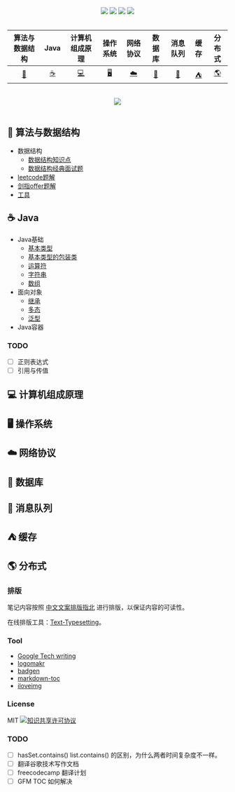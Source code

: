 <div align="center">
    <a href="#"> <img src="https://badgen.net/twitter/follow/cornprincess"></a>
    <a href="assets/download.md"> <img src="https://badgen.net/github/contributors/CornPrincess/Frontend_Notes"></a>
    <a href="#"> <img src="https://badgen.net/npm/license/lodash"></a>
    <!--<a href="#"> <img src="https://badgen.net/badge/%e5%85%ac%e4%bc%97%e5%8f%b7/Cornprincess?icon=rss"></a>-->
    <a href="#"> <img src="https://badgen.net/runkit/cal-badge-icd0onfvrxx6"></a>
</div>
<br>



| 算法与数据结构  | Java | 计算机组成原理| 操作系统 | 网络协议 | 数据库 | 消息队列 | 缓存 | 分布式 |
| :-----------: | :-----------: | :-----------: | :-----------: | :-----------: | :-----------: | :-----------: | :-----------: | :-----------: |
| [:pencil:](#pencil-算法与数据结构)  | [:coffee:](#coffee-Java) | [:computer:](#computer-计算机组成原理) | [:desktop_computer:](#desktop_computer-操作系统) | [:cloud:](#cloud-网络协议) | [:floppy_disk:](#floppy_disk-数据库) | [:postbox:](#postbox-消息队列) | [:tent:](#tent-缓存) | [:earth_americas:](#earth_americas-分布式) |
<br>

<div align="center">
    <img src="https://media-exp1.licdn.com/dms/image/C561BAQEazVZ-tlQZtg/company-background_10000/0?e=2159024400&v=beta&t=1BGrqFcuQVay8ltLFmf6Y0-1Mw7bhC9gupvsQFWkeek">
</div>

<br>

## :pencil: 算法与数据结构
- 数据结构
  - [数据结构知识点](https://github.com/CornPrincess/Backend_Nodets/blob/master/notes/%E7%AE%97%E6%B3%95%E4%B8%8E%E6%95%B0%E6%8D%AE%E7%BB%93%E6%9E%84/%E6%95%B0%E6%8D%AE%E7%BB%93%E6%9E%84/%E6%95%B0%E6%8D%AE%E7%BB%93%E6%9E%84%E7%9F%A5%E8%AF%86%E7%82%B9.md)
  - [数据结构经典面试题](https://github.com/CornPrincess/Backend_Nodets/blob/master/notes/%E7%AE%97%E6%B3%95%E4%B8%8E%E6%95%B0%E6%8D%AE%E7%BB%93%E6%9E%84/%E6%95%B0%E6%8D%AE%E7%BB%93%E6%9E%84/%E6%95%B0%E6%8D%AE%E7%BB%93%E6%9E%84%E7%BB%8F%E5%85%B8%E9%9D%A2%E8%AF%95%E9%A2%98.md)
- [leetcode题解](https://github.com/CornPrincess/LeetCode)
- [剑指offer题解](https://github.com/CornPrincess/Coding-Interview)
- [工具](https://github.com/CornPrincess/Backend_Nodets/blob/master/notes/%E7%AE%97%E6%B3%95%E4%B8%8E%E6%95%B0%E6%8D%AE%E7%BB%93%E6%9E%84/%E5%B7%A5%E5%85%B7/%E5%B7%A5%E5%85%B7.md)

## :coffee: Java

- Java基础
  - [基本类型](https://github.com/CornPrincess/Backend_Nodets/blob/master/notes/Java/Java%E5%9F%BA%E7%A1%80/%E5%9F%BA%E6%9C%AC%E7%B1%BB%E5%9E%8B.md) 
  - [基本类型的包装类](https://github.com/CornPrincess/Backend_Nodets/blob/master/notes/Java/Java%E5%9F%BA%E7%A1%80/%E5%9F%BA%E6%9C%AC%E7%B1%BB%E5%9E%8B%E5%8C%85%E8%A3%85%E7%B1%BB.md)
  - [运算符](https://github.com/CornPrincess/Backend_Nodets/blob/master/notes/Java/Java%E5%9F%BA%E7%A1%80/%E8%BF%90%E7%AE%97%E7%AC%A6.md)
  - [字符串](https://github.com/CornPrincess/Backend_Nodets/blob/master/notes/Java/Java%E5%9F%BA%E7%A1%80/%E5%AD%97%E7%AC%A6%E4%B8%B2.md)
  - [数组](https://github.com/CornPrincess/Backend_Nodets/blob/master/notes/Java/Java%E5%9F%BA%E7%A1%80/%E6%95%B0%E7%BB%84.md)
- 面向对象
  - [继承](https://github.com/CornPrincess/Backend_Nodets/blob/master/notes/Java/%E9%9D%A2%E5%90%91%E5%AF%B9%E8%B1%A1/%E7%BB%A7%E6%89%BF.md)
  - [多态](https://github.com/CornPrincess/Backend_Nodets/blob/master/notes/Java/%E9%9D%A2%E5%90%91%E5%AF%B9%E8%B1%A1/%E5%A4%9A%E6%80%81.md)
  - [泛型](https://github.com/CornPrincess/Backend_Nodets/blob/master/notes/Java/%E9%9D%A2%E5%90%91%E5%AF%B9%E8%B1%A1/%E6%B3%9B%E5%9E%8B.md)
- Java容器


### TODO
 - [ ] 正则表达式
 - [ ] 引用与传值

## :computer: 计算机组成原理 

## :desktop_computer: 操作系统 

## :cloud: 网络协议

## :floppy_disk: 数据库 

## :postbox: 消息队列 

## :tent: 缓存 

## :earth_americas: 分布式 

### 排版

笔记内容按照 [中文文案排版指北](https://github.com/sparanoid/chinese-copywriting-guidelines) 进行排版，以保证内容的可读性。

在线排版工具：[Text-Typesetting](https://github.com/CyC2018/Text-Typesetting)。

### Tool
- [Google Tech writing](https://docs.google.com/document/d/16aoMrMGHPIR1i_eUNRvksdDdwcDG6KiOJN6Vfh-n8-s/edit#heading=h.vnp1hgr949hw)
- [logomakr](https://logomakr.com/)
- [badgen](https://badgen.net)
- [markdown-toc](https://ecotrust-canada.github.io/markdown-toc/)
- [iloveimg](https://www.iloveimg.com/)

### License
MIT
<a rel="license" href="http://creativecommons.org/licenses/by-nc-sa/4.0/"><img alt="知识共享许可协议" style="border-width:0" src="https://i.creativecommons.org/l/by-nc-sa/4.0/88x31.png" /></a>

### TODO
 - [ ] hasSet.contains() list.contains() 的区别，为什么两者时间复杂度不一样。
 - [ ] 翻译谷歌技术写作文档
 - [ ] freecodecamp 翻译计划
 - [ ] GFM TOC 如何解决
